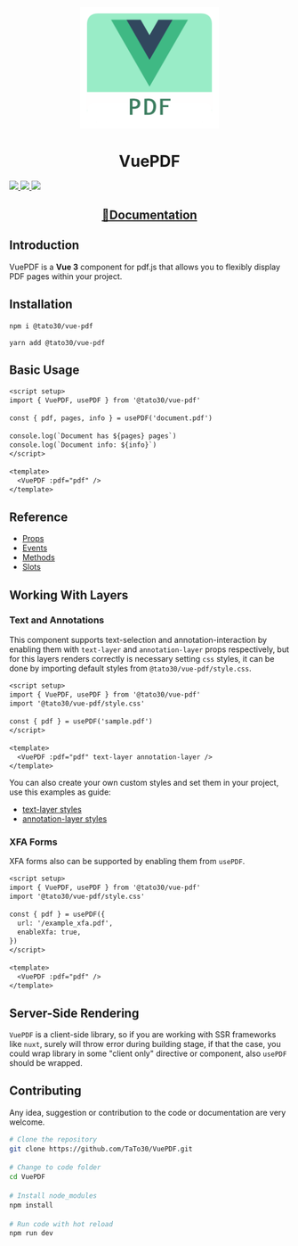 <div align="center">
  <img width=250 src="./docs/public/logo.png" />
  <h1>VuePDF</h1>
</div>

<p>
  <a href="https://www.npmjs.com/package/@tato30/vue-pdf" target="_blank">
    <img src="https://img.shields.io/npm/v/@tato30/vue-pdf?style=flat-square" />
  </a>
  <a href="https://www.npmjs.com/package/@tato30/vue-pdf" target="_blank" >
    <img src="https://img.shields.io/npm/dw/@tato30/vue-pdf?style=flat-square" />
  </a>
  <a href="./LICENSE">
    <img src="https://img.shields.io/npm/l/@tato30/vue-pdf?style=flat-square" />
  </a>
</p>

<div align="center">
  <h2><a href="https://tato30.github.io/VuePDF/">📖Documentation</a></h2>
</div>

## Introduction

VuePDF is a **Vue 3** component for pdf.js that allows you to flexibly display PDF pages within your project.

## Installation

```console
npm i @tato30/vue-pdf
```

```console
yarn add @tato30/vue-pdf
```

## Basic Usage

```vue
<script setup>
import { VuePDF, usePDF } from '@tato30/vue-pdf'

const { pdf, pages, info } = usePDF('document.pdf')

console.log(`Document has ${pages} pages`)
console.log(`Document info: ${info}`)
</script>

<template>
  <VuePDF :pdf="pdf" />
</template>
```

## Reference

* [Props](./docs/guide/props.md)
* [Events](./docs/guide/events.md)
* [Methods](./docs/guide/methods.md)
* [Slots](./docs/guide/slots.md)


## Working With Layers

### Text and Annotations

This component supports text-selection and annotation-interaction by enabling them with `text-layer` and `annotation-layer` props respectively, but for this layers renders correctly is necessary setting `css` styles, it can be done by importing default styles from `@tato30/vue-pdf/style.css`.

```vue
<script setup>
import { VuePDF, usePDF } from '@tato30/vue-pdf'
import '@tato30/vue-pdf/style.css'

const { pdf } = usePDF('sample.pdf')
</script>

<template>
  <VuePDF :pdf="pdf" text-layer annotation-layer />
</template>
```

You can also create your own custom styles and set them in your project, use this examples as guide:

- [text-layer styles](https://github.com/mozilla/pdf.js/blob/master/web/text_layer_builder.css)
- [annotation-layer styles](https://github.com/mozilla/pdf.js/blob/master/web/annotation_layer_builder.css)

### XFA Forms <badge type="tip" text="v1.7" vertical="middle" />

XFA forms also can be supported by enabling them from `usePDF`.

```vue
<script setup>
import { VuePDF, usePDF } from '@tato30/vue-pdf'
import '@tato30/vue-pdf/style.css'

const { pdf } = usePDF({
  url: '/example_xfa.pdf',
  enableXfa: true,
})
</script>

<template>
  <VuePDF :pdf="pdf" />
</template>
```

## Server-Side Rendering

`VuePDF` is a client-side library, so if you are working with SSR frameworks like `nuxt`, surely will throw error during building stage, if that the case, you could wrap library in some "client only" directive or component, also `usePDF` should be wrapped.

## Contributing

Any idea, suggestion or contribution to the code or documentation are very welcome.

```sh
# Clone the repository
git clone https://github.com/TaTo30/VuePDF.git

# Change to code folder
cd VuePDF

# Install node_modules
npm install

# Run code with hot reload
npm run dev
```